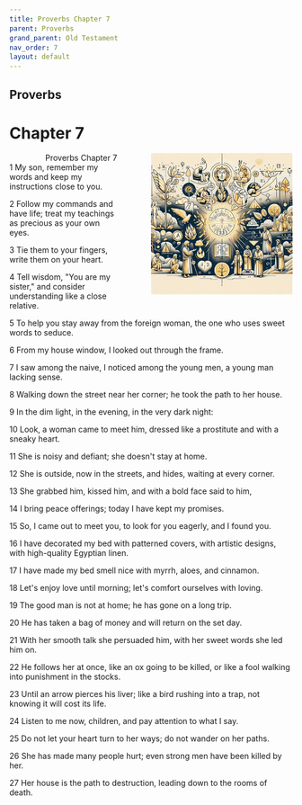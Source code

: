 ```yaml
---
title: Proverbs Chapter 7
parent: Proverbs
grand_parent: Old Testament
nav_order: 7
layout: default
---
```


## Proverbs

# Chapter 7

<div style="clear: both; text-align: right;">
    <div style="max-width: 50%; height: auto; float: right; margin: 0 0 10px 10px; padding-left: 10%;">
        <img src="/assets/Image/Proverbs/500/7.jpg" alt="Proverbs Chapter 7" class="chapter-image">
    </div>
    <figcaption style="font-size: 14px; text-align: right;">Proverbs Chapter 7</figcaption>
</div>
1 My son, remember my words and keep my instructions close to you.

2 Follow my commands and have life; treat my teachings as precious as your own eyes.

3 Tie them to your fingers, write them on your heart.

4 Tell wisdom, "You are my sister," and consider understanding like a close relative.

5 To help you stay away from the foreign woman, the one who uses sweet words to seduce.

6 From my house window, I looked out through the frame.

7 I saw among the naive, I noticed among the young men, a young man lacking sense.

8 Walking down the street near her corner; he took the path to her house.

9 In the dim light, in the evening, in the very dark night:

10 Look, a woman came to meet him, dressed like a prostitute and with a sneaky heart.

11 She is noisy and defiant; she doesn't stay at home.

12 She is outside, now in the streets, and hides, waiting at every corner.

13 She grabbed him, kissed him, and with a bold face said to him,

14 I bring peace offerings; today I have kept my promises.

15 So, I came out to meet you, to look for you eagerly, and I found you.

16 I have decorated my bed with patterned covers, with artistic designs, with high-quality Egyptian linen.

17 I have made my bed smell nice with myrrh, aloes, and cinnamon.

18 Let's enjoy love until morning; let's comfort ourselves with loving.

19 The good man is not at home; he has gone on a long trip.

20 He has taken a bag of money and will return on the set day.

21 With her smooth talk she persuaded him, with her sweet words she led him on.

22 He follows her at once, like an ox going to be killed, or like a fool walking into punishment in the stocks.

23 Until an arrow pierces his liver; like a bird rushing into a trap, not knowing it will cost its life.

24 Listen to me now, children, and pay attention to what I say.

25 Do not let your heart turn to her ways; do not wander on her paths.

26 She has made many people hurt; even strong men have been killed by her.

27 Her house is the path to destruction, leading down to the rooms of death.


